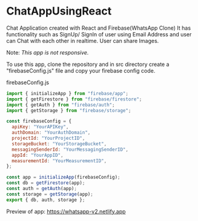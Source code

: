 # ChatAppUsingReact
Chat Application created with React and Firebase(WhatsApp Clone)
It has functionality such as SignUp/ SignIn of user using Email Address and user can Chat with each other in realtime. User can share Images.

Note: _This app is not responsive._

To use this app, clone the repository and in src directory create a "firebaseConfig.js" file and copy your firebase config code.

firebaseConfig.js
```javascript
import { initializeApp } from "firebase/app";
import { getFirestore } from "firebase/firestore";
import { getAuth } from "firebase/auth";
import { getStorage } from "firebase/storage";

const firebaseConfig = {
  apiKey: "YourAPIKey",
  authDomain: "YourAuthDomain",
  projectId: "YourProjectID",
  storageBucket: "YourStorageBucket",
  messagingSenderId: "YourMessagingSenderID",
  appId: "YourAppID",
  measurementId: "YourMeasurementID",
};

const app = initializeApp(firebaseConfig);
const db = getFirestore(app);
const auth = getAuth(app);
const storage = getStorage(app);
export { db, auth, storage };
```
Preview of app: https://whatsapp-v2.netlify.app
